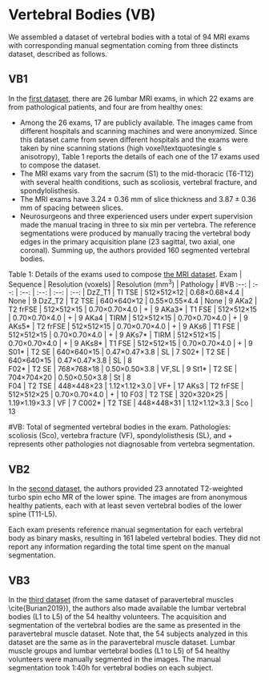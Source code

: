 

# Vertebral Bodies (VB)

We assembled a dataset of vertebral bodies with a total of 94 MRI exams with corresponding manual segmentation coming from three distincts dataset, described as follows.

## VB1
In the [first dataset](https://doi.org/10.1371/journal.pone.0143327),  there are 26 lumbar MRI exams, in which 22 exams are from pathological patients, and four are from healthy ones:

- Among the 26 exams, 17 are publicly available. The images came from different hospitals and scanning machines and were anonymized. Since this dataset came from seven different hospitals and the exams were taken by nine scanning stations (high voxel\textquotesingle s anisotropy), Table 1 reports the details of each one of the 17 exams used to compose the dataset.
- The MRI exams vary from the sacrum (S1) to the mid-thoracic (T6-T12) with several health conditions, such as scoliosis, vertebral fracture, and spondylolisthesis. 
- The MRI exams have $3.24 \pm 0.36$ mm of slice thickness and $3.87 \pm 0.36$ mm of spacing between slices. 
- Neurosurgeons and three experienced users under expert supervision made the manual tracing in three to six min per vertebra. The reference segmentations were produced by manually tracing the vertebral body edges in the primary acquisition plane (23 sagittal, two axial, one coronal). Summing up, the authors provided 160 segmented vertebral bodies.

Table 1: <bf>Details of the exams used to compose [the MRI dataset](https://doi.org/10.1371/journal.pone.0143327).</bf> 
Exam | Sequence  |  Resolution (voxels)  |  Resolution (mm<sup>3</sup>) | Pathology | #VB
:--: | :--: | :--: | :--: | :--: | :--: | 
DzZ_T1 | TI TSE   | 512&times;512&times;12   | 0.68&times;0.68&times;4.4  	| None	      | 9
DzZ_T2 | T2 TSE   | 640&times;640&times;12   | 0.55&times;0.55&times;4.4 	| None	      | 9
AKa2    | T2 frFSE | 512&times;512&times;15  | 0.70&times;0.70&times;4.0    | +           | 9 
AKa3*   | T1 FSE   | 512&times;512&times;15  | 0.70&times;0.70&times;4.0    | +           | 9 
AKa4    | TIRM     | 512&times;512&times;15  | 0.70&times;0.70&times;4.0    | +           | 9
AKs5*   | T2 frFSE | 512&times;512&times;15  | 0.70&times;0.70&times;4.0    | +           | 9
AKs6    | T1 FSE   | 512&times;512&times;15  | 0.70&times;0.70&times;4.0    | +           | 9
AKs7*   | TIRM     | 512&times;512&times;15  | 0.70&times;0.70&times;4.0    | +           | 9
AKs8*   | T1 FSE   | 512&times;512&times;15  | 0.70&times;0.70&times;4.0    | +           | 9
S01*    | T2 SE    | 640&times;640&times;15  | 0.47&times;0.47&times;3.8    | SL          | 7 
S02*    | T2 SE    | 640&times;640&times;15  | 0.47&times;0.47&times;3.8    | SL          | 8  
F02*    | T2 SE    | 768&times;768&times;18  | 0.50&times;0.50&times;3.8    | VF,SL       | 9 
St1*    | T2 SE    | 704&times;704&times;20  | 0.50&times;0.50&times;3.8    | St          | 8  
F04     | T2 TSE   | 448&times;448&times;23  | 1.12&times;1.12&times;3.0    | VF+         | 17 
AKs3    | T2 frFSE | 512&times;512&times;25  | 0.70&times;0.70&times;4.0    | +           | 10
F03     | T2 TSE   | 320&times;320&times;25  | 1.19&times;1.19&times;3.3    | VF          | 7 
C002*   | T2 TSE   | 448&times;448&times;31  | 1.12&times;1.12&times;3.3    | Sco         | 13

\#VB: Total of segmented vertebral bodies in the exam. Pathologies: scoliosis (Sco), vertebra fracture (VF), spondylolisthesis (SL), and + represents other pathologies not diagnosable from vertebra segmentation.

## VB2 
In the [second dataset](https://doi.org/10.1111/cgf.12343), the authors provided 23 annotated T2-weighted turbo spin echo MR of the lower spine. The images are from anonymous healthy patients, each with at least seven vertebral bodies of the lower spine (T11-L5). 

<p>Each exam presents reference manual segmentation for each vertebral body as binary masks, resulting in 161 labeled vertebral bodies. They did not report any information regarding the total time spent on the manual segmentation.</p>
<!-- % https://zenodo.org/record/22304#.XUmCeHVKhv9 -->

## VB3
In the [third dataset](https://doi.org/10.1186/s12891-019-2528-x) (from the same dataset of paravertebral muscles \cite{Burian2019}), the authors also made available the lumbar vertebral bodies (L1 to L5) of the 54 healthy volunteers.  The acquisition and segmentation of the vertebral bodies are the same as presented in the paravertebral muscle dataset. Note that, the 54 subjects analyzed in this dataset are the same as in the paravertebral muscle dataset. Lumbar muscle groups and lumbar vertebral bodies (L1 to L5) of 54 healthy volunteers were manually segmented in the images. The manual segmentation took 1:40h for vertebral bodies on each subject.




